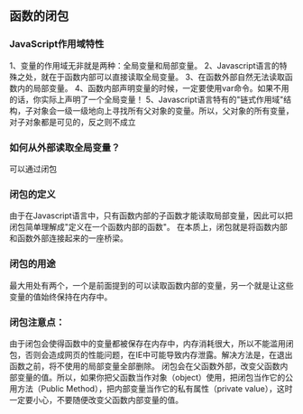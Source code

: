 ## 函数的闭包
### JavaScript作用域特性
1、变量的作用域无非就是两种：全局变量和局部变量。
2、Javascript语言的特殊之处，就在于函数内部可以直接读取全局变量。
3、在函数外部自然无法读取函数内的局部变量。
4、函数内部声明变量的时候，一定要使用var命令。如果不用的话，你实际上声明了一个全局变量！
5、Javascript语言特有的"链式作用域"结构，子对象会一级一级地向上寻找所有父对象的变量。所以，父对象的所有变量，对子对象都是可见的，反之则不成立
### 如何从外部读取全局变量？
  可以通过闭包
### 闭包的定义
由于在Javascript语言中，只有函数内部的子函数才能读取局部变量，因此可以把闭包简单理解成"定义在一个函数内部的函数"。
在本质上，闭包就是将函数内部和函数外部连接起来的一座桥梁。
### 闭包的用途
最大用处有两个，一个是前面提到的可以读取函数内部的变量，另一个就是让这些变量的值始终保持在内存中。
### 闭包注意点：
由于闭包会使得函数中的变量都被保存在内存中，内存消耗很大，所以不能滥用闭包，否则会造成网页的性能问题，在IE中可能导致内存泄露。解决方法是，在退出函数之前，将不使用的局部变量全部删除。
闭包会在父函数外部，改变父函数内部变量的值。所以，如果你把父函数当作对象（object）使用，把闭包当作它的公用方法（Public Method），把内部变量当作它的私有属性（private value），这时一定要小心，不要随便改变父函数内部变量的值。